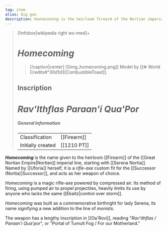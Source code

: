 ```yaml
---
tag: item
alias: big gun
description: 𝘏𝘰𝘮𝘦𝘤𝘰𝘮𝘪𝘯𝘨 is the heirloom firearm of the Nortian imperial line, first wielded by Lady Serena.
---
```

>[!infobox|wikipedia right ws-med]+
># *Homecoming*
>>[!caption|center]
>>![[img_homecoming.png]]
>> Model by [[✼ World Credits#^30d1d3|CombustibleToast]].
>## Inscription
># *Rav'Ithflas Paraan'i Qua'Por*
>##### General Information
>| | | 
>| --- | --- |
>| Classification | [[Firearm]] |
>| Initially created | [[1210 PT]] |


***Homecoming*** is the name given to the heirloom [[Firearm]] of the [[Great Nortian Empire|Nortian]] imperial line, starting with [[Serena Nortia]]. Named by [[Uforia]] herself, it is a *rifle-axe* custom fit for the [[Successor (Nortia)|Successor]], and acts as her weapon of choice.

*Homecoming* is a magic rifle-axe powered by compressed air. Its method of firing, using pumped air to propel projectiles, heavily limits its use by anyone who lacks the same [[Ekaitz|control over storm]].

*Homecoming* was built as a commemorative birthright for lady Serena, its name signifying a new addition to the line of monists.

The weapon has a lengthy inscription in [[Oa'Rovi]], reading "*Rav'ithflas / Paraan'i Qua'por*", or "Portal of Tumult Fog / For our Motherland."

